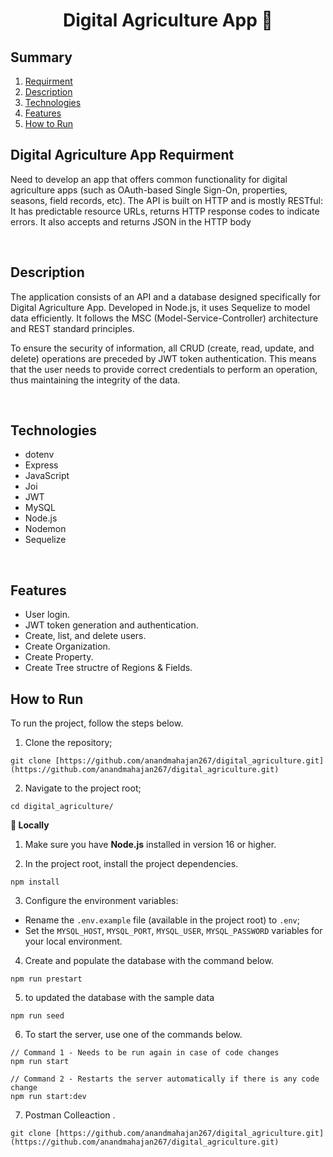 <a name="readme-top"></a>

<h1 align="center">Digital Agriculture App 📑</h1>

## Summary
<ol>
  <li><a href="#digital-agriculture-app-requirment">Requirment</a></li>
  <li><a href="#description">Description</a></li>
  <li><a href="#technologies">Technologies</a></li>
  <li><a href="#features">Features</a></li>
  <li><a href="#how-to-run">How to Run</a></li>
</ol>


## Digital Agriculture App Requirment
Need to develop an app that offers common functionality for digital agriculture apps (such as OAuth-based Single Sign-On, properties, seasons, field records, etc). The API is built on HTTP and is mostly RESTful: It has predictable resource URLs, returns HTTP response codes to indicate errors. It also accepts and returns JSON in the HTTP body

<br/>

## Description
The application consists of an API and a database designed specifically for Digital Agriculture App. Developed in Node.js, it uses Sequelize to model data efficiently. It follows the MSC (Model-Service-Controller) architecture and REST standard principles.

To ensure the security of information, all CRUD (create, read, update, and delete) operations are preceded by JWT token authentication. This means that the user needs to provide correct credentials to perform an operation, thus maintaining the integrity of the data.

<br/>

## Technologies

- dotenv
- Express
- JavaScript
- Joi
- JWT
- MySQL
- Node.js
- Nodemon
- Sequelize

<br/>

## Features

<ul>
  <li>User login.</li>
  <li>JWT token generation and authentication.</li>
  <li>Create, list, and delete users.</li>
  <li>Create Organization.</li>
  <li>Create Property.</li>
  <li>Create Tree structre of Regions & Fields.</li>
</ul>

## How to Run

To run the project, follow the steps below.

1. Clone the repository;

```
git clone [https://github.com/anandmahajan267/digital_agriculture.git](https://github.com/anandmahajan267/digital_agriculture.git)
```

2. Navigate to the project root;

```
cd digital_agriculture/
```



  <summary><strong>💽 Locally</strong></summary>

1. Make sure you have **Node.js** installed in version 16 or higher.

2. In the project root, install the project dependencies.

```
npm install
```

3. Configure the environment variables:

- Rename the `.env.example` file (available in the project root) to `.env`;
- Set the `MYSQL_HOST`, `MYSQL_PORT`, `MYSQL_USER`, `MYSQL_PASSWORD` variables for your local environment.

4. Create and populate the database with the command below.

```
npm run prestart
```

5. to updated the database with the sample data

```
npm run seed
```
  
6. To start the server, use one of the commands below.

```
// Command 1 - Needs to be run again in case of code changes
npm run start

// Command 2 - Restarts the server automatically if there is any code change
npm run start:dev
```

7. Postman Colleaction .
```
git clone [https://github.com/anandmahajan267/digital_agriculture.git](https://github.com/anandmahajan267/digital_agriculture.git)
```

<br/>
